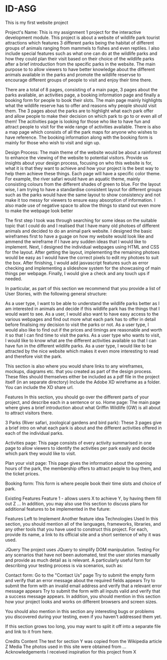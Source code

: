 # ID-ASG
This is my first website project

Project's Name:
This is my assignment 1 project for the interactive development module. This project is about a website of wildlife park tourist attractions which features 3 different parks being the habitat of different groups of animals ranging from mammels to fishes and even reptiles. I also include special features such as what one can do at the wildlife parks and how they could plan their visit based on their choice of the wildlife parks after a brief introduction from the specific parks in the website. The main purpose to to allow viewers to have better knowledge about the different animals available in the parks and promote the wildlife reservse to encourage different groups of people to visit and enjoy their time there.

There are a total of 8 pages, consisting of a main page, 3 pages about the parks available, an activities page, a booking information page and finally a booking form for people to book their slots. The main page mainly highlights what the wildlife reserve has to offer and reasons why people should visit them. The 3 pages about the parks are to highlight what each park offer and allow people to make their decision on which park to go to or even all of them! The acitivities page is looking for those who like to have fun and attract people to visit for the wide range of activities available. There is also a map page which consists of all the park maps for anyone who wishes to have reference. The booking information along with the booking form is mainly for those who wish to visit and sign up.

Design Process:
The main theme of the website would be about a rainforest to enhance the viewing of the website to potential visitors.
Provide us insights about your design process, focusing on who this website is for, what it is that they want to achieve and how your project is the best way to help them achieve these things. Each page will have a specific color theme. For example, the river safari would have an aquatic theme, mainly consisting colours from the different shades of green to blue. For the layout wise, I am trying to have a standardise consistent layout for different groups such as the parks would have the same layout to show consistency and not make it too messy for viewers to ensure easy absorption of information. I also made use of negative space to allow the things to stand out even more to make the webpage look better

The first step I took was through searching for some ideas on the suitable topic that I could do and I realised that I have many old photoes of different animals and decided to do an animal park website. I designed the basic wireframes first to have a guage on how my website would look like and ammend the wireframe if I have any sudden ideas that I would like to implement. Next, I designed the individual webpages using HTML and CSS for the layout. After getting the layout, implementing the remaining photoes would be easy as I would have the correct pixels to edit my photoes to suit the box. After finishing, I would add jasvascript features such as error checking and implementing a slideshow system for the showcasing of main things per webpage. Finally, I would give a check and any touch ups if needed.

In particular, as part of this section we recommend that you provide a list of User Stories, with the following general structure:

As a user type, I want to be able to understand the wildlife parks better as I am interested in animals and decide if this wildlife park has the things that I would want to see.
As a user, I would also want to have easy access to the various webpages and find out more what each park has to offer in detail before finalising my decision to visit the parks or not.
As a user type, I would also like to find out if the prices and timings are reasonable and worth it so that I can find time to visit the parks.
As a user type who wants to visit, I would like to know what are the different activities available so that I can have fun in the different wildlife parks.
As a user type, I would like to be attracted by the nice website which makes it even more interesting to read and therefore visit the park.

This section is also where you would share links to any wireframes, mockups, diagrams etc. that you created as part of the design process. These files should themselves either be included as a pdf file in the project itself (in an separate directory) Include the Adobe XD wireframe as a folder. You can include the XD share url.



Features
In this section, you should go over the different parts of your project, and describe each in a sentence or so.
Home page: The main page where gives a brief introduction about what Griffin Wildlife (GW) is all about to attract visitors there.

3 Parks (River safari, zoological gardens and bird park): These 3 pages give a brief intro on what each park is about and the different activities offered in each of the individual parks.

Activities page: This page consists of every activity summarised in one page to allow viewers to identify the activities per park easily and decide which park they would like to visit.

Plan your visit page: This page gives the information about the opening hours of the park, the membership offers to attract people to buy them, and the ticket prices.

Booking form: This form is where people book their time slots and choice of park.

Existing Features
Feature 1 - allows users X to achieve Y, by having them fill out Z
...
In addition, you may also use this section to discuss plans for additional features to be implemented in the future:

Features Left to Implement
Another feature idea
Technologies Used
In this section, you should mention all of the languages, frameworks, libraries, and any other tools that you have used to construct this project. For each, provide its name, a link to its official site and a short sentence of why it was used.

JQuery
The project uses JQuery to simplify DOM manipulation.
Testing
For any scenarios that have not been automated, test the user stories manually and provide as much detail as is relevant. A particularly useful form for describing your testing process is via scenarios, such as:

Contact form:
Go to the "Contact Us" page
Try to submit the empty form and verify that an error message about the required fields appears
Try to submit the form with an invalid email address and verify that a relevant error message appears
Try to submit the form with all inputs valid and verify that a success message appears.
In addition, you should mention in this section how your project looks and works on different browsers and screen sizes.

You should also mention in this section any interesting bugs or problems you discovered during your testing, even if you haven't addressed them yet.

If this section grows too long, you may want to split it off into a separate file and link to it from here.

Credits
Content
The text for section Y was copied from the Wikipedia article Z
Media
The photos used in this site were obtained from ...
Acknowledgements
I received inspiration for this project from X